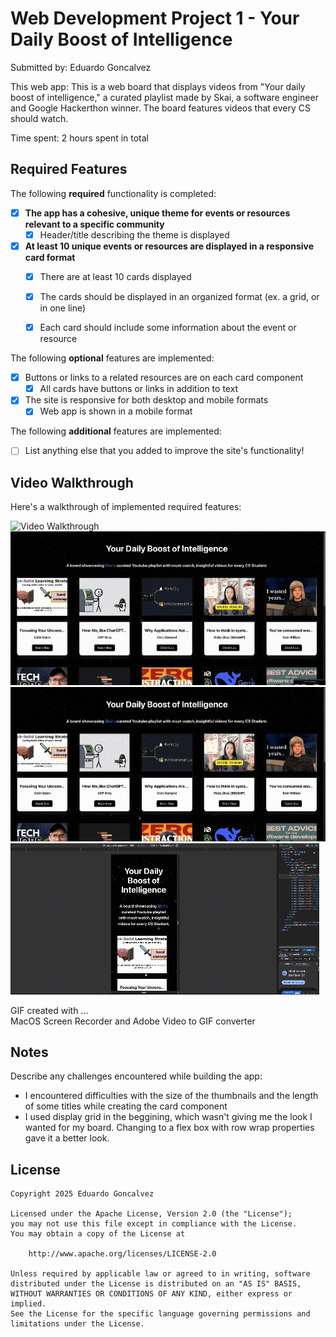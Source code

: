 # Web Development Project 1 - Your Daily Boost of Intelligence
Submitted by: Eduardo Goncalvez

This web app: This is a web board that displays videos from "Your daily boost of intelligence," a curated playlist made by Skai, a software engineer and Google Hackerthon winner. The board features videos that every CS should watch.

Time spent: 2 hours spent in total

## Required Features

The following **required** functionality is completed:

- [X] **The app has a cohesive, unique theme for events or resources relevant to a specific community**
  - [X] Header/title describing the theme is displayed
- [X] **At least 10 unique events or resources are displayed in a responsive card format**
  - [X] There are at least 10 cards displayed 
  - [X] The cards should be displayed in an organized format (ex. a grid, or in one line)
  - [X] Each card should include some information about the event or resource


The following **optional** features are implemented:

- [X] Buttons or links to a related resources are on each card component
  - [X] All cards have buttons or links in addition to text
- [X] The site is responsive for both desktop and mobile formats
  - [X] Web app is shown in a mobile format

The following **additional** features are implemented:

* [ ] List anything else that you added to improve the site's functionality!

## Video Walkthrough

Here's a walkthrough of implemented required features:

<img src='src/assets/READMEgifs/1.gif' title='Video Walkthrough' width='' alt='Video Walkthrough' />
<img src='src/assets/READMEgifs/2.gif' title='Video Walkthrough' width='' alt='Video Walkthrough' />
<img src='src/assets/READMEgifs/3.gif' title='Video Walkthrough' width='' alt='Video Walkthrough' />
<img src='src/assets/READMEgifs/4.gif' title='Video Walkthrough' width='' alt='Video Walkthrough' />

<!-- Replace this with whatever GIF tool you used! -->
GIF created with ...  
MacOS Screen Recorder and Adobe Video to GIF converter

## Notes

Describe any challenges encountered while building the app: 
  - I encountered difficulties with the size of the thumbnails and the length of some titles while creating the card component
  - I used display grid in the beggining, which wasn't giving me the look I wanted for my board. Changing to a flex box with row wrap properties gave it a better look.

## License

    Copyright 2025 Eduardo Goncalvez

    Licensed under the Apache License, Version 2.0 (the "License");
    you may not use this file except in compliance with the License.
    You may obtain a copy of the License at

        http://www.apache.org/licenses/LICENSE-2.0

    Unless required by applicable law or agreed to in writing, software
    distributed under the License is distributed on an "AS IS" BASIS,
    WITHOUT WARRANTIES OR CONDITIONS OF ANY KIND, either express or implied.
    See the License for the specific language governing permissions and
    limitations under the License.
